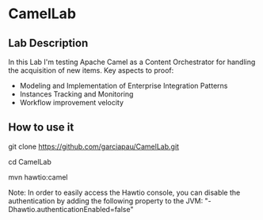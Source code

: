 # CamelLab

## Lab Description
In this Lab I'm testing Apache Camel as a Content Orchestrator for handling the acquisition of new items. Key aspects to proof:
* Modeling and Implementation of Enterprise Integration Patterns
* Instances Tracking and Monitoring
* Workflow improvement velocity

## How to use it
git clone https://github.com/garciapau/CamelLab.git

cd CamelLab

mvn hawtio:camel

Note: In order to easily access the Hawtio console, you can disable the authentication by adding the following property to the JVM: "-Dhawtio.authenticationEnabled=false"
